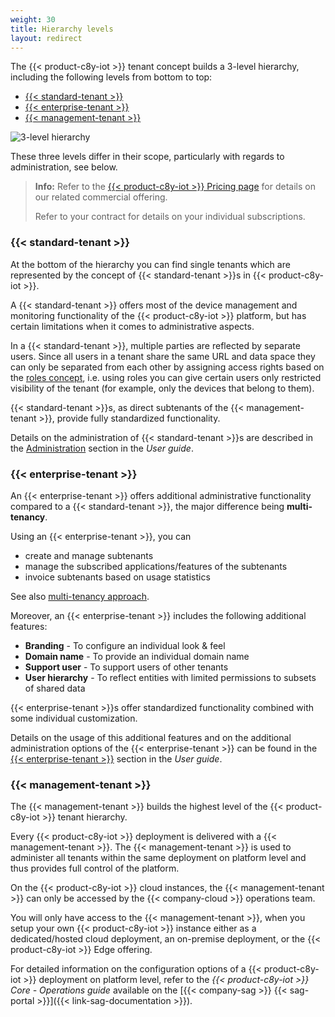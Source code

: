 ```yaml
---
weight: 30
title: Hierarchy levels
layout: redirect
---
```


The {{< product-c8y-iot >}} tenant concept builds a 3-level hierarchy, including the following levels from bottom to top:

* [{{< standard-tenant >}}](#standard-tenant)
* [{{< enterprise-tenant >}}](#enterprise-tenant)
* [{{< management-tenant >}}](#management-tenant)


![3-level hierarchy](/images/concepts-guide/tenant-hierarchy.png)

These three levels differ in their scope, particularly with regards to administration, see below.

>**Info:** Refer to the [{{< product-c8y-iot >}} Pricing page](https://www.softwareag.cloud/site/pricing/cumulocity-iot.html#/) for details on our related commercial offering.
>
>Refer to your contract for details on your individual subscriptions.
>

<a name="standard-tenant"></a>
### {{< standard-tenant >}}

At the bottom of the hierarchy you can find single tenants which are represented by the concept of {{< standard-tenant >}}s in {{< product-c8y-iot >}}.

A {{< standard-tenant >}} offers most of the device management and monitoring functionality of the {{< product-c8y-iot >}} platform, but has certain limitations when it comes to administrative aspects.

In a {{< standard-tenant >}}, multiple parties are reflected by separate users. Since all users in a tenant share the same URL and data space they can only be separated from each other by assigning access rights based on the [roles concept](/concepts/security/#access-control), i.e. using roles you can give certain users only restricted visibility of the tenant (for example, only the devices that belong to them).

{{< standard-tenant >}}s, as direct subtenants of the {{< management-tenant >}}, provide fully standardized functionality.

Details on the administration of {{< standard-tenant >}}s are described in the [Administration](/users-guide/administration/) section in the *User guide*.

<a name="enterprise-tenant"></a>
### {{< enterprise-tenant >}}

An {{< enterprise-tenant >}} offers additional administrative functionality compared to a {{< standard-tenant >}}, the major difference being **multi-tenancy**.

Using an {{< enterprise-tenant >}}, you can

* create and manage subtenants
* manage the subscribed applications/features of the subtenants
* invoice subtenants based on usage statistics

See also [multi-tenancy approach](/concepts/tenant-hierarchy/#multi-tenancy).

Moreover, an {{< enterprise-tenant >}} includes the following additional features:

* **Branding** -  To configure an individual look & feel
* **Domain name** - To provide an individual domain name
* **Support user** - To support users of other tenants
* **User hierarchy** - To reflect entities with limited permissions to subsets of shared data

{{< enterprise-tenant >}}s offer standardized functionality combined with some individual customization.

Details on the usage of this additional features and on the additional administration options of the {{< enterprise-tenant >}} can be found in the [{{< enterprise-tenant >}}](/users-guide/enterprise-edition/) section in the *User guide*.

<a name="management-tenant"></a>
### {{< management-tenant >}}

The {{< management-tenant >}} builds the highest level of the {{< product-c8y-iot >}} tenant hierarchy.

Every {{< product-c8y-iot >}} deployment is delivered with a {{< management-tenant >}}. The {{< management-tenant >}} is used to administer all tenants within the same deployment on platform level and thus provides full control of the platform.

On the {{< product-c8y-iot >}} cloud instances, the {{< management-tenant >}} can only be accessed by the {{< company-cloud >}} operations team.

You will only have access to the {{< management-tenant >}}, when you setup your own {{< product-c8y-iot >}} instance either as a dedicated/hosted cloud deployment, an on-premise deployment, or the {{< product-c8y-iot >}} Edge offering.

For detailed information on the configuration options of a {{< product-c8y-iot >}} deployment on platform level, refer to the *{{< product-c8y-iot >}} Core - Operations guide* available on the [{{< company-sag >}} {{< sag-portal >}}]({{< link-sag-documentation >}}).
